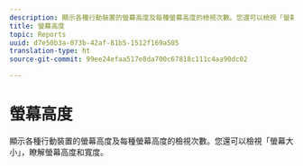 ```yaml
---
description: 顯示各種行動裝置的螢幕高度及每種螢幕高度的檢視次數。您還可以檢視「螢幕大小」，瞭解螢幕高度和寬度。
title: 螢幕高度
topic: Reports
uuid: d7e50b3a-073b-42af-81b5-1512f169a505
translation-type: ht
source-git-commit: 99ee24efaa517e8da700c67818c111c4aa90dc02

---
```



# 螢幕高度

顯示各種行動裝置的螢幕高度及每種螢幕高度的檢視次數。您還可以檢視「螢幕大小」，瞭解螢幕高度和寬度。

